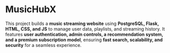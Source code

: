 # MusicHubX
This project builds a **music streaming website** using **PostgreSQL, Flask, HTML, CSS, and JS** to manage user data, playlists, and streaming history. It features **user authentication, admin controls, a recommendation system, and a premium subscription model**, ensuring **fast search, scalability, and security** for a seamless experience.
